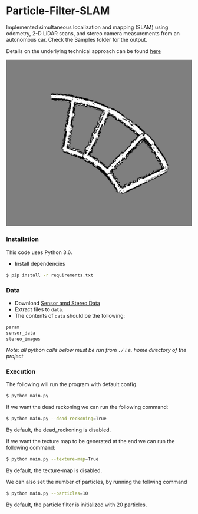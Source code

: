 # Particle-Filter-SLAM
Implemented simultaneous localization and mapping (SLAM) using odometry, 2-D LiDAR scans, and stereo camera measurements from an autonomous car. Check the Samples folder for the output.

Details on the underlying technical approach can be found [here](https://drive.google.com/file/d/15kYTpraH4Hhz9RK780Gplf1EBF75bfpc/view?usp=sharing)

![alt text](https://github.com/ashish-farande/Particle-Filter-SLAM/blob/master/Samples/Map.png?raw=true)


### Installation

This code uses Python 3.6.

- Install dependencies
```bash
$ pip install -r requirements.txt
```

### Data

- Download [Sensor amd Stereo Data](https://drive.google.com/drive/folders/1T6JFwsjxlZSxDNBdAJ05HMVRogkIVONb?usp=sharing) 
- Extract files to ```data```.
- The contents of ```data``` should be the following:
```
param
sensor_data
stereo_images
```


*Note: all python calls below must be run from ```./``` i.e. home directory of the project*
### Execution

The following will run the program with default config.
```bash
$ python main.py 
```

If we want the dead reckoning we can run the following command:
```bash
$ python main.py --dead-reckoning=True
```
By default, the dead_reckoning is disabled.

If we want the texture map to be generated at the end we can run the following command:
```bash
$ python main.py --texture-map=True
```
By default, the texture-map is disabled.


We can also set the number of particles, by running the follwing command
```bash
$ python main.py --particles=10
```
By default, the particle filter is initialized with 20 particles.